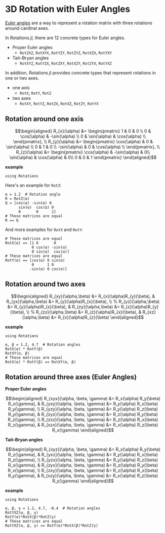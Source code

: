# 3D Rotation with Euler Angles

[Euler angles](https://en.wikipedia.org/wiki/Euler_angles) are a way to represent a rotation matrix with three rotations around cardinal axes.

In Rotations.jl, there are 12 concrete types for Euler angles.

* Proper Euler angles
    * `RotZXZ`, `RotXYX`, `RotYZY`, `RotZYZ`, `RotXZX`, `RotYXY`
* Tait–Bryan angles
    * `RotXYZ`, `RotYZX`, `RotZXY`, `RotXZY`, `RotZYX`, `RotYXZ`

In addition, Rotations.jl provides concrete types that represent rotations in one or two axes.

* one axis
    * `RotX`, `RotY`, `RotZ`
* two axes
    * `RotXY`, `RotYZ`, `RotZX`, `RotXZ`, `RotZY`, `RotYX`

## Rotation around one axis

```math
\begin{aligned}
R_{x}(\alpha)
&= \begin{pmatrix}
1 & 0 & 0 \\
0 & \cos(\alpha) & -\sin(\alpha) \\
0 & \sin(\alpha) & \cos(\alpha) \\
\end{pmatrix}, \\
R_{y}(\alpha)
&= \begin{pmatrix}
\cos(\alpha) & 0 & \sin(\alpha) \\
0 & 1 & 0 \\
-\sin(\alpha) & 0 & \cos(\alpha) \\
\end{pmatrix}, \\
R_{z}(\alpha)
&= \begin{pmatrix}
\cos(\alpha) & -\sin(\alpha) & 0\\
\sin(\alpha) & \cos(\alpha) & 0\\
0 & 0 & 1
\end{pmatrix}
\end{aligned}
```

**example**
```@setup one_axis
using Rotations
```

Here's an example for `RotZ`:
```@repl one_axis
α = 1.2  # Rotation angle
R = RotZ(α)
Q = [cos(α) -sin(α) 0
      sin(α)  cos(α) 0
      0       0      1]
# These matrices are equal
R == Q
```

And more examples for `RotX` and `RotY`:

```@repl one_axis
# These matrices are equal
RotX(α) == [1 0       0
            0 cos(α) -sin(α)
            0 sin(α)  cos(α)]
# These matrices are equal
RotY(α) == [cos(α) 0 sin(α)
            0      1 0
           -sin(α) 0 cos(α)]
```

## Rotation around two axes

```math
\begin{aligned}
R_{xy}(\alpha,\beta)
&= R_{x}(\alpha)R_{y}(\beta),
& R_{yx}(\alpha,\beta)
&= R_{y}(\alpha)R_{x}(\beta), \\
%
R_{yz}(\alpha,\beta)
&= R_{y}(\alpha)R_{z}(\beta),
& R_{zy}(\alpha,\beta)
&= R_{z}(\alpha)R_{y}(\beta), \\
%
R_{zx}(\alpha,\beta)
&= R_{z}(\alpha)R_{x}(\beta),
& R_{xz}(\alpha,\beta)
&= R_{x}(\alpha)R_{z}(\beta)
\end{aligned}
```

**example**
```@setup two_axis
using Rotations
```

```@repl two_axis
α, β = 1.2, 4.7  # Rotation angles
RotX(α) * RotY(β)
RotXY(α, β)
# These matrices are equal
RotX(α) * RotY(β) == RotXY(α, β)
```

## Rotation around three axes (Euler Angles)

**Proper Euler angles**

```math
\begin{aligned}
R_{xyx}(\alpha, \beta, \gamma) &= R_x(\alpha) R_y(\beta) R_x(\gamma),
& R_{yxy}(\alpha, \beta, \gamma) &= R_y(\alpha) R_x(\beta) R_y(\gamma), \\
R_{yzy}(\alpha, \beta, \gamma) &= R_y(\alpha) R_z(\beta) R_y(\gamma),
& R_{zyz}(\alpha, \beta, \gamma) &= R_z(\alpha) R_y(\beta) R_z(\gamma), \\
R_{zxz}(\alpha, \beta, \gamma) &= R_z(\alpha) R_x(\beta) R_z(\gamma),
& R_{xzx}(\alpha, \beta, \gamma) &= R_x(\alpha) R_z(\beta) R_x(\gamma)
\end{aligned}
```

**Tait–Bryan angles**

```math
\begin{aligned}
R_{xyz}(\alpha, \beta, \gamma) &= R_x(\alpha) R_y(\beta) R_z(\gamma),
& R_{yxz}(\alpha, \beta, \gamma) &= R_y(\alpha) R_x(\beta) R_z(\gamma), \\
R_{yzx}(\alpha, \beta, \gamma) &= R_y(\alpha) R_z(\beta) R_x(\gamma),
& R_{zyx}(\alpha, \beta, \gamma) &= R_z(\alpha) R_y(\beta) R_x(\gamma), \\
R_{zxy}(\alpha, \beta, \gamma) &= R_z(\alpha) R_x(\beta) R_y(\gamma),
& R_{xzy}(\alpha, \beta, \gamma) &= R_x(\alpha) R_z(\beta) R_y(\gamma)
\end{aligned}
```

**example**
```@setup three_axis
using Rotations
```

```@repl three_axis
α, β, γ = 1.2, 4.7, -0.4  # Rotation angles
RotYXZ(α, β, γ)
RotY(α)*RotX(β)*RotZ(γ)
# These matrices are equal
RotYXZ(α, β, γ) == RotY(α)*RotX(β)*RotZ(γ)
```
